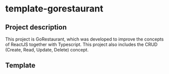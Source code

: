 # template-gorestaurant

## Project description

This project is GoRestaurant, which was developed to improve the concepts of ReactJS together with Typescript. This project also includes the CRUD (Create, Read, Update, Delete) concept.

## Template
